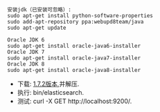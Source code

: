 <pre><code>
安装jdk（已安装可忽略）:
sudo apt-get install python-software-properties
sudo add-apt-repository ppa:webupd8team/java
sudo apt-get update

Oracle JDK 6
sudo apt-get install oracle-java6-installer
Oracle JDK 7
sudo apt-get install oracle-java7-installer
Oracle JDK 8
sudo apt-get install oracle-java8-installer
</code></pre>

* 下载: <a href="https://www.elastic.co/downloads/past-releases/elasticsearch-1-7-2">1.7.2版本</a>,并解压.
* 执行: bin/elasticsearch.
* 测试: curl -X GET http://localhost:9200/.

